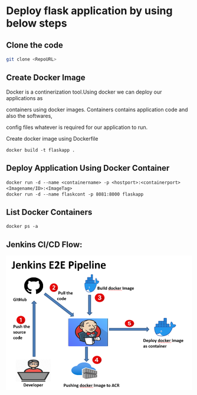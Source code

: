 # Deploy flask application by using below steps

## Clone the code

```bash
git clone <RepoURL>
```

## Create Docker Image
Docker is a continerization tool.Using docker we can deploy our applications as 

containers using docker images. Containers contains application code and also the softwares,

config files whatever is required for our application to run.

Create docker image using Dockerfile


```docker
docker build -t flaskapp .
```

## Deploy Application Using Docker Container

```docker
docker run -d --name <containername> -p <hostport>:<containerport> <Imagename/ID>:<ImageTag>
docker run -d --name flaskcont -p 8081:8000 flaskapp
```

## List Docker Containers
```docker
docker ps -a
```
## Jenkins CI/CD Flow:

![ProjectArchitecture](./docs/flow.PNG)
